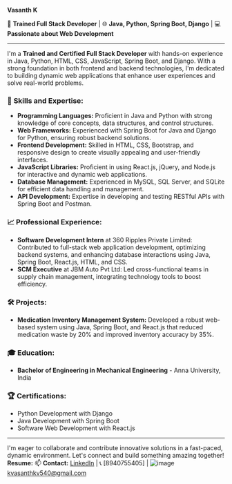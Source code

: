 **Vasanth K**

🔧 **Trained Full Stack Developer** | 🌐 **Java, Python, Spring Boot, Django** | 💻 **Passionate about Web Development**

---

I'm a **Trained and Certified Full Stack Developer** with hands-on experience in Java, Python, HTML, CSS, JavaScript, Spring Boot, and Django. With a strong foundation in both frontend and backend technologies, I'm dedicated to building dynamic web applications that enhance user experiences and solve real-world problems.

### 🚀 **Skills and Expertise:**
- **Programming Languages:** Proficient in Java and Python with strong knowledge of core concepts, data structures, and control structures.
- **Web Frameworks:** Experienced with Spring Boot for Java and Django for Python, ensuring robust backend solutions.
- **Frontend Development:** Skilled in HTML, CSS, Bootstrap, and responsive design to create visually appealing and user-friendly interfaces.
- **JavaScript Libraries:** Proficient in using React.js, jQuery, and Node.js for interactive and dynamic web applications.
- **Database Management:** Experienced in MySQL, SQL Server, and SQLite for efficient data handling and management.
- **API Development:** Expertise in developing and testing RESTful APIs with Spring Boot and Postman.

### 📈 **Professional Experience:**
- **Software Development Intern** at 360 Ripples Private Limited: Contributed to full-stack web application development, optimizing backend systems, and enhancing database interactions using Java, Spring Boot, React.js, HTML, and CSS.
- **SCM Executive** at JBM Auto Pvt Ltd: Led cross-functional teams in supply chain management, integrating technology tools to boost efficiency.

### 🛠️ **Projects:**
- **Medication Inventory Management System:** Developed a robust web-based system using Java, Spring Boot, and React.js that reduced medication waste by 20% and improved inventory accuracy by 35%.

### 🎓 **Education:**
- **Bachelor of Engineering in Mechanical Engineering** - Anna University, India

### 🏆 **Certifications:**
- Python Development with Django
- Java Development with Spring Boot
- Software Web Development with React.js

---

I'm eager to collaborate and contribute innovative solutions in a fast-paced, dynamic environment. Let's connect and build something amazing together!
**Resume:** 
📫 **Contact:** [LinkedIn](https://www.linkedin.com/in/your-profile) |  📞 [8940755405] | ![image](https://github.com/user-attachments/assets/b43a50cb-b338-4e34-b721-8980e34ced94) kvasanthkv540@gmail.com 

